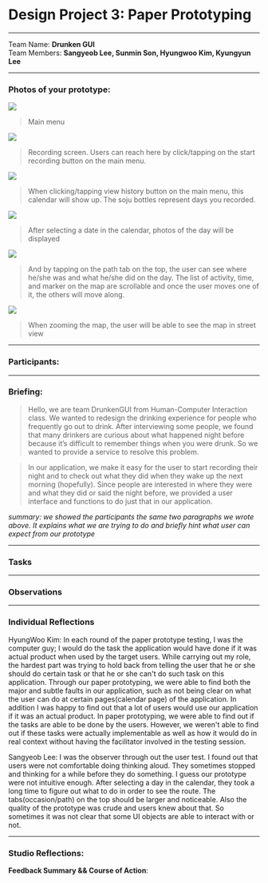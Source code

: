 Design Project 3: Paper Prototyping
===================
----------
Team Name: **Drunken GUI** <br />
Team Members: **Sangyeob Lee, Sunmin Son, Hyungwoo Kim, Kyungyun Lee**

----------

### **Photos of your prototype:**

<img src="main.jpeg" />

> Main menu

<img src="recording.jpeg" />

> Recording screen. Users can reach here by click/tapping on the start recording button on the main menu.

<img src="calendar.jpeg" />

> When clicking/tapping view history button on the main menu, this calendar will show up. The soju bottles represent days you recorded.

<img src="occasion.jpeg" />

> After selecting a date in the calendar, photos of the day will be displayed

<img src="path_map.jpeg" />

> And by tapping on the path tab on the top, the user can see where he/she was and what he/she did on the day. The list of activity, time, and marker on the map are scrollable and once the user moves one of it, the others will move along.

<img src="path_street.jpeg" />

> When zooming the map, the user will be able to see the map in street view

-----------
### **Participants:**

-----------
### **Briefing:**

>Hello, we are team DrunkenGUI from Human-Computer Interaction class. We wanted to redesign the drinking experience for people who frequently go out to drink. After interviewing some people, we found that many drinkers are curious about what happened night before because it’s difficult to remember things when you were drunk. So we wanted to provide a service to resolve this problem.

>In our application, we make it easy for the user to start recording their night and to check out what they did when they wake up the next morning (hopefully). Since people are interested in where they were and what they did or said the night before, we provided a user interface and functions to do just that in our application.

*summary: we showed the participants the same two paragraphs we wrote above. It explains what we are trying to do and briefly hint what user can expect from our prototype*

-----------
### **Tasks**

-----------
### **Observations**

-----------
### **Individual Reflections**

HyungWoo Kim: In each round of the paper prototype testing, I was the computer guy; I would do the task the application would have done if it was actual product when used by the target users. While carrying out my role, the hardest part was trying to hold back from telling the user that he or she should do certain task or that he or she can't do such task on this application. Through our paper prototyping, we were able to find both the major and subtle faults in our application, such as not being clear on what the user can do at certain pages(calendar page) of the application. In addition I was happy to find out that a lot of users would use our application if it was an actual product. In paper prototyping, we were able to find out if the tasks are able to be done by the users. However, we weren't able to find out if these tasks were actually implementable as well as how it would do in real context without having the facilitator involved in the testing session.

Sangyeob Lee: I was the observer through out the user test. I found out that users were not comfortable doing thinking aloud. They sometimes stopped and thinking for a while before they do something. I guess our prototype were not intuitive enough. After selecting a day in the calendar, they took a long time to figure out what to do in order to see the route. The tabs(occasion/path) on the top should be larger and noticeable. Also the quality of the prototype was crude and users knew about that. So sometimes it was not clear that some UI objects are able to interact with or not.

-----------

### **Studio Reflections:** 

**Feedback Summary && Course of Action**: 

